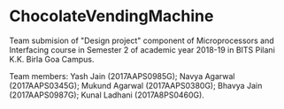 # ChocolateVendingMachine
Team submision of "Design project" component of Microprocessors and Interfacing course in Semester 2 of academic year 2018-19 in BITS Pilani K.K. Birla Goa Campus.

Team members: 
Yash Jain       (2017AAPS0985G); 
Navya Agarwal   (2017AAPS0345G); 
Mukund Agarwal  (2017AAPS0380G); 
Bhavya Jain     (2017AAPS0987G); 
Kunal Ladhani   (2017A8PS0460G).
